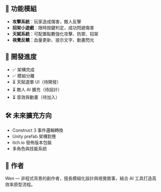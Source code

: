 
## 🧩 功能模組
- **攻擊系統**：玩家造成傷害，敵人反擊
- **招架小遊戲**：限時按鍵判定，成功閃避傷害
- **天賦系統**：可配置點數強化攻擊、防禦、招架
- **視覺反饋**：血量更新、提示文字、動畫閃光

## 🚧 開發進度
- ✅ 架構完成
- ✅ 模組分離
- ⏳ 天賦選單 UI（待開發）
- ⏳ 敵人 AI 擴充（待設計）
- ⏳ 音效與動畫（待加入）

## 🛠️ 未來擴充方向
- Construct 3 事件邏輯轉換
- Unity prefab 架構對應
- itch.io 發佈版本包裝
- 多角色與技能系統

## 👤 作者
Wen — 非程式背景的創作者，擅長模組化設計與視覺敘事，結合 AI 工具打造高效率原型流程。
